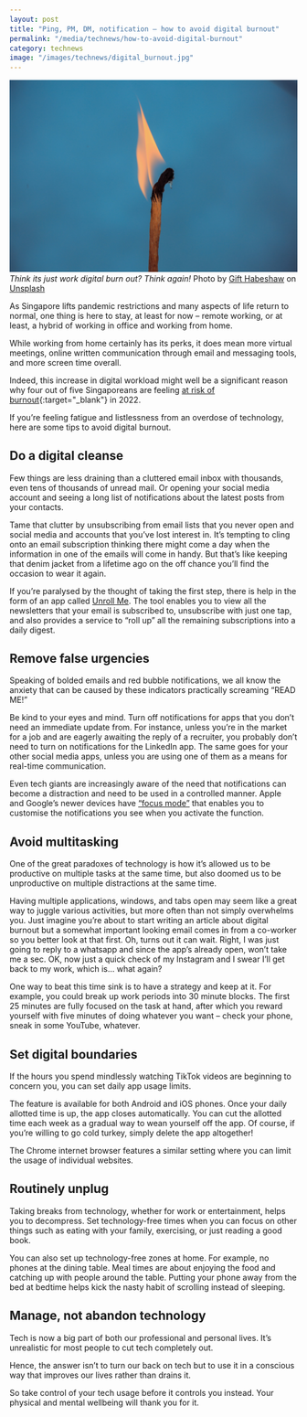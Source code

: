 ```yaml
---
layout: post
title: "Ping, PM, DM, notification – how to avoid digital burnout"
permalink: "/media/technews/how-to-avoid-digital-burnout"
category: technews
image: "/images/technews/digital_burnout.jpg"
---
```


![GovTechies](/images/technews/digital_burnout.jpg)
*Think its just work digital burn out? Think again!*
Photo by <a href="https://unsplash.com/@gift_habeshaw?utm_source=unsplash&utm_medium=referral&utm_content=creditCopyText">Gift Habeshaw</a> on <a href="https://unsplash.com/s/photos/burn-out?utm_source=unsplash&utm_medium=referral&utm_content=creditCopyText">Unsplash</a>
  
As Singapore lifts pandemic restrictions and many aspects of life return to normal, one thing is here to stay, at least for now – remote working, or at least, a hybrid of working in office and working from home.  

While working from home certainly has its perks, it does mean more virtual meetings, online written communication through email and messaging tools, and more screen time overall. 

Indeed, this increase in digital workload might well be a significant reason why four out of five Singaporeans are feeling [at risk of burnout](https://sbr.com.sg/hr-education/news/singaporeans-are-most-de-energised-employees-in-asia){:target="_blank"} in 2022.

If you’re feeling fatigue and listlessness from an overdose of technology, here are some tips to avoid digital burnout. 

## Do a digital cleanse
Few things are less draining than a cluttered email inbox with thousands, even tens of thousands of unread mail. Or opening your social media account and seeing a long list of notifications about the latest posts from your contacts.

Tame that clutter by unsubscribing from email lists that you never open and social media and accounts that you’ve lost interest in. It’s tempting to cling onto an email subscription thinking there might come a day when the information in one of the emails will come in handy. But that’s like keeping that denim jacket from a lifetime ago on the off chance you’ll find the occasion to wear it again. 

If you’re paralysed by the thought of taking the first step, there is help in the form of an app called [Unroll Me](https://unroll.me/). The tool enables you to view all the newsletters that your email is subscribed to, unsubscribe with just one tap, and also provides a service to “roll up” all the remaining subscriptions into a daily digest. 

## Remove false urgencies
Speaking of bolded emails and red bubble notifications, we all know the anxiety that can be caused by these indicators practically screaming “READ ME!” 

Be kind to your eyes and mind. Turn off notifications for apps that you don’t need an immediate update from. For instance, unless you’re in the market for a job and are eagerly awaiting the reply of a recruiter, you probably don’t need to turn on notifications for the LinkedIn app. The same goes for your other social media apps, unless you are using one of them as a means for real-time communication. 

Even tech giants are increasingly aware of the need that notifications can become a distraction and need to be used in a controlled manner. Apple and Google’s newer devices have [“focus mode”](https://support.apple.com/en-sg/HT212608) that enables you to customise the notifications you see when you activate the function. 

## Avoid multitasking 
One of the great paradoxes of technology is how it’s allowed us to be productive on multiple tasks at the same time, but also doomed us to be unproductive on multiple distractions at the same time. 

Having multiple applications, windows, and tabs open may seem like a great way to juggle various activities, but more often than not simply overwhelms you. Just imagine you’re about to start writing an article about digital burnout but a somewhat important looking email comes in from a co-worker so you better look at that first. Oh, turns out it can wait. Right, I was just going to reply to a whatsapp and since the app’s already open, won’t take me a sec. OK, now just a quick check of my Instagram and I swear I’ll get back to my work, which is… what again? 

One way to beat this time sink is to have a strategy and keep at it. For example, you could break up work periods into 30 minute blocks. The first 25 minutes are fully focused on the task at hand, after which you reward yourself with five minutes of doing whatever you want – check your phone, sneak in some YouTube, whatever. 

## Set digital boundaries
If the hours you spend mindlessly watching TikTok videos are beginning to concern you, you can set daily app usage limits.

The feature is available for both Android and iOS phones. Once your daily allotted time is up, the app closes automatically. You can cut the allotted time each week as a gradual way to wean yourself off the app. Of course, if you’re willing to go cold turkey, simply delete the app altogether!

The Chrome internet browser features a similar setting where you can limit the usage of individual websites.

## Routinely unplug
Taking breaks from technology, whether for work or entertainment, helps you to decompress. Set technology-free times when you can focus on other things such as eating with your family, exercising, or just reading a good book.

You can also set up technology-free zones at home. For example, no phones at the dining table. Meal times are about enjoying the food and catching up with people around the table. Putting your phone away from the bed at bedtime helps kick the nasty habit of scrolling instead of sleeping. 

## Manage, not abandon technology
Tech is now a big part of both our professional and personal lives. It’s unrealistic for most people to cut tech completely out.  

Hence, the answer isn’t to turn our back on tech but to use it in a conscious way that improves our lives rather than drains it.

So take control of your tech usage before it controls you instead. Your physical and mental wellbeing will thank you for it. 
